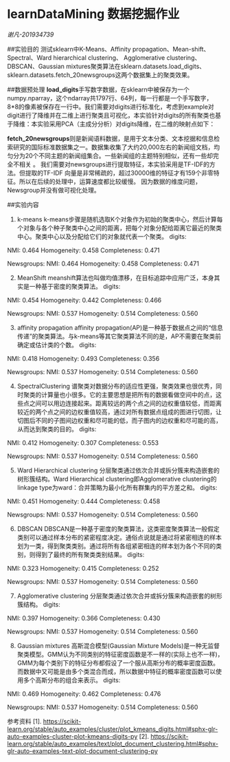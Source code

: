 # learnDataMining 数据挖掘作业
*谢凡-201934739*

##实验目的
测试sklearn中K-Means、Affinity propagation、Mean-shift、Spectral、Ward hierarchical clustering、 Agglomerative clustering、DBSCAN、Gaussian mixtures聚类算法在sklearn.datasets.load_digits、sklearn.datasets.fetch_20newsgroups这两个数据集上的聚类效果。

##数据预处理
**load_digits**手写数字数据，在sklearn中被保存为一个numpy.nparray，这个ndarray共1797行、64列，每一行都是一个手写数字，8*8的像素被保存在一行中。我们需要对digits进行标准化，考虑到example对digit进行了降维并在二维上进行聚类且可视化，本实验针对digits的所有聚类也基于降维：本实验采用PCA（主成分分析）对digits降维，在二维的映射点如下：

**fetch_20newsgroups**则是新闻语料数据，是用于文本分类、文本挖据和信息检索研究的国际标准数据集之一。数据集收集了大约20,000左右的新闻组文档，均匀分为20个不同主题的新闻组集合。一些新闻组的主题特别相似，还有一些却完全不相关 。
我们需要对newsgroups进行提取特征，本实验采用是TF-IDF的方法。但提取的TF-IDF 向量是非常稀疏的，超过30000维的特征才有159个非零特征。所以在后续的处理中，运算速度都比较缓慢。
因为数据的维度问题，Newsgroup并没有做可视化处理。

##实验内容
1. k-means
k-means步骤是随机选取K个对象作为初始的聚类中心，然后计算每个对象与各个种子聚类中心之间的距离，把每个对象分配给距离它最近的聚类中心。聚类中心以及分配给它们的对象就代表一个聚类。
digits:

NMI: 0.464
Homogeneity: 0.458
Completeness: 0.471

Newsgroups:
NMI: 0.464
Homogeneity: 0.458
Completeness: 0.471

2. MeanShift
meanshift算法也叫做均值漂移，在目标追踪中应用广泛，本身其实是一种基于密度的聚类算法。
digits:

NMI: 0.454
Homogeneity: 0.442
Completeness: 0.466

Newsgroups:
NMI: 0.537
Homogeneity: 0.514
Completeness: 0.560


3. affinity propagation
affinity propagation(AP)是一种基于数据点之间的“信息传递”的聚类算法。与k-means等其它聚类算法不同的是，AP不需要在聚类前确定或估计类的个数。
digits:

NMI: 0.418
Homogeneity: 0.493
Completeness: 0.356

Newsgroups:
NMI: 0.537
Homogeneity: 0.514
Completeness: 0.560


4. SpectralClustering
谱聚类对数据分布的适应性更强，聚类效果也很优秀，同时聚类的计算量也小很多。它的主要思想是把所有的数据看做空间中的点，这些点之间可以用边连接起来。距离较远的两个点之间的边权重值较低，而距离较近的两个点之间的边权重值较高，通过对所有数据点组成的图进行切图，让切图后不同的子图间边权重和尽可能的低，而子图内的边权重和尽可能的高，从而达到聚类的目的。
digits:

NMI: 0.412
Homogeneity: 0.307
Completeness: 0.553

Newsgroups:
NMI: 0.537
Homogeneity: 0.514
Completeness: 0.560

5. Ward Hierarchical clustering
分层聚类通过依次合并或拆分簇来构造嵌套的树形簇结构。Ward Hierarchical clustering即Agglomerative clustering的linkage type为ward：合并策略为最小化所有群集内的平方差之和。
digits:

NMI: 0.451 
Homogeneity: 0.444 
Completeness: 0.458

Newsgroups:
NMI: 0.537
Homogeneity: 0.514
Completeness: 0.560

6. DBSCAN
DBSCAN是一种基于密度的聚类算法，这类密度聚类算法一般假定类别可以通过样本分布的紧密程度决定。通俗点说就是通过将紧密相连的样本划为一类，得到聚类类别。通过将所有各组紧密相连的样本划为各个不同的类别，则得到了最终的所有聚类类别结果。
digits:

NMI: 0.323
Homogeneity: 0.415
Completeness: 0.252

Newsgroups:
NMI: 0.537
Homogeneity: 0.514
Completeness: 0.560

7. Agglomerative clustering
分层聚类通过依次合并或拆分簇来构造嵌套的树形簇结构。
digits:

NMI: 0.397
Homogeneity: 0.366
Completeness: 0.430

Newsgroups:
NMI: 0.537
Homogeneity: 0.514
Completeness: 0.560

8. Gaussian mixtures
高斯混合模型(Gaussian Mixture Models)是一种无监督聚类模型。GMM认为不同类别的特征密度函数是不一样的(实际上也不一样)，GMM为每个类别下的特征分布都假设了一个服从高斯分布的概率密度函数。而数据中又可能是由多个类混合而成，所以数据中特征的概率密度函数可以使用多个高斯分布的组合来表示。
digits:

NMI: 0.469
Homogeneity: 0.462
Completeness: 0.476

Newsgroups:
NMI: 0.537
Homogeneity: 0.514
Completeness: 0.560

参考资料
[1].	https://scikit-learn.org/stable/auto_examples/cluster/plot_kmeans_digits.html#sphx-glr-auto-examples-cluster-plot-kmeans-digits-py
[2].	https://scikit-learn.org/stable/auto_examples/text/plot_document_clustering.html#sphx-glr-auto-examples-text-plot-document-clustering-py
